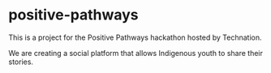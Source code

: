 # positive-pathways

This is a project for the Positive Pathways hackathon hosted by Technation. 

We are creating a social platform that allows Indigenous youth to share their stories.
